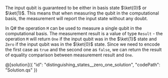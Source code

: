 The input qubit is guaranteed to be either in basis state $\ket{0}$ or $\ket{1}$. This means that when measuring the qubit in the computational basis, the measurement will report the input state without any doubt.

In Q# the operation `M` can be used to measure a single qubit in the computational basis. The measurement result is a value of type `Result` - the operation `M` will return `One` if the input qubit was in the $\ket{1}$ state and `Zero` if the input qubit was in the $\ket{0}$ state. Since we need to encode the first case as `true` and the second one as `false`, we can return the result of equality comparison between measurement result and `One`.

@[solution]({
    "id": "distinguishing_states__zero_one_solution",
    "codePath": "Solution.qs"
})

